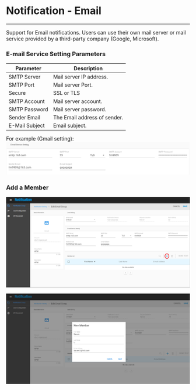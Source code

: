 # Notification - Email

---

Support for Email notifications. Users can use their own mail server or mail service provided by a third-party company \(Google, Microsoft\).

### E-mail Service Setting Parameters

| Parameter | Description |
| --- | --- |
| SMTP Server | Mail server IP address. |
| SMTP Port | Mail server Port. |
| Secure | SSL or TLS |
| SMTP Account | Mail server account. |
| SMTP Password | Mail server password. |
| Sender Email | The Email address of sender. |
| E-Mail Subject | Email subject. |

For example \(Gmail setting\):  
![](/assets/email_setting_gmail.png)

### Add a Member

![](/assets/email_add_member1.png)

![](/assets/email_add_member2.png)

